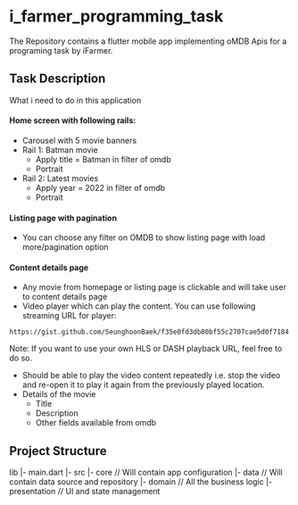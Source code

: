 # i_farmer_programming_task

The Repository contains a flutter mobile app implementing oMDB Apis for a programing task by iFarmer.

## Task Description

What i need to do in this application

#### Home screen with following rails:

- Carousel with 5 movie banners 
- Rail 1: Batman movie 
  - Apply title = Batman in filter of omdb 
  - Portrait
- Rail 2: Latest movies 
  - Apply year = 2022 in filter of omdb 
  - Portrait


#### Listing page with pagination

- You can choose any filter on OMDB to show listing page with load more/pagination option


#### Content details page

- Any movie from homepage or listing page is clickable and will take user to content details page 
- Video player which can play the content. You can use following streaming URL for player:

````http
https://gist.github.com/SeunghoonBaek/f35e0fd3db80bf55c2707cae5d0f7184
````
Note: If you want to use your own HLS or DASH playback URL, feel free to do so.

- Should be able to play the video content repeatedly i.e. stop the video and re-open it to play it again from the previously played location.
- Details of the movie 
  - Title 
  - Description 
  - Other fields available from omdb


## Project Structure

lib
    |- main.dart
    |- src
        |- core // Will contain app configuration
        |- data // Will contain data source and repository 
        |- domain // All the business logic
        |- presentation // UI and state management